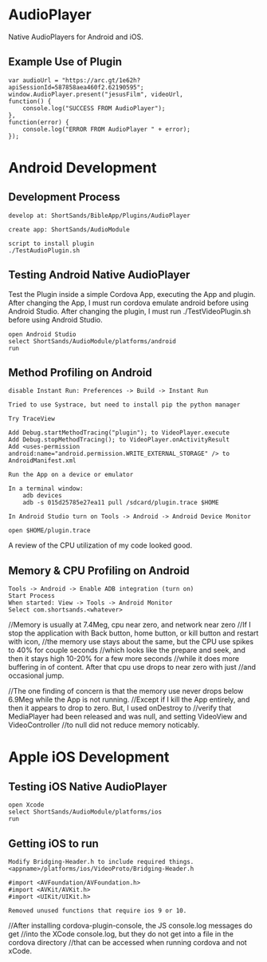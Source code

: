 AudioPlayer
===========

Native AudioPlayers for Android and iOS.

Example Use of Plugin
---------------------

    var audioUrl = "https://arc.gt/1e62h?apiSessionId=587858aea460f2.62190595";
	window.AudioPlayer.present("jesusFilm", videoUrl,
	function() {
		console.log("SUCCESS FROM AudioPlayer");
	},
	function(error) {
		console.log("ERROR FROM AudioPlayer " + error);
	});
	
Android Development
===================	
	
Development Process
-------------------

	develop at: ShortSands/BibleApp/Plugins/AudioPlayer
	
	create app: ShortSands/AudioModule
	
	script to install plugin
	./TestAudioPlugin.sh
	
Testing Android Native AudioPlayer
----------------------------------

Test the Plugin inside a simple Cordova App, executing the App and plugin.
After changing the App, I must run cordova emulate android before using
Android Studio.  After changing the plugin, I must run ./TestVideoPlugin.sh
before using Android Studio.

	open Android Studio
	select ShortSands/AudioModule/platforms/android
	run
	
Method Profiling on Android
---------------------------

	disable Instant Run: Preferences -> Build -> Instant Run
	
	Tried to use Systrace, but need to install pip the python manager
	
	Try TraceView
	
	Add Debug.startMethodTracing("plugin"); to VideoPlayer.execute
	Add Debug.stopMethodTracing(); to VideoPlayer.onActivityResult
	Add <uses-permission android:name="android.permission.WRITE_EXTERNAL_STORAGE" /> to AndroidManifest.xml
	
	Run the App on a device or emulator
	
	In a terminal window:
		adb devices
		adb -s 015d25785e27ea11 pull /sdcard/plugin.trace $HOME
		
	In Android Studio turn on Tools -> Android -> Android Device Monitor
	
	open $HOME/plugin.trace
	
A review of the CPU utilization of my code looked good.


Memory & CPU Profiling on Android
---------------------------------
		
	Tools -> Android -> Enable ADB integration (turn on)
	Start Process	
	When started: View -> Tools -> Android Monitor
	Select com.shortsands.<whatever>
	
//Memory is usually at 7.4Meg, cpu near zero, and network near zero
//If I stop the application with Back button, home button, or kill button and restart with icon,
//the memory use stays about the same, but the CPU use spikes to 40% for couple seconds
//which looks like the prepare and seek, and then it stays high 10-20% for a few more seconds
//while it does more buffering in of content.  After that cpu use drops to near zero with just 
//and occasional jump.

//The one finding of concern is that the memory use never drops below 6.9Meg while the App is not running.
//Except if I kill the App entirely, and then it appears to drop to zero.  But, I used onDestroy to
//verify that MediaPlayer had been released and was null, and setting VideoView and VideoController
//to null did not reduce memory noticably.
	

Apple iOS Development
=====================	

Testing iOS Native AudioPlayer
------------------------------

	open Xcode
	select ShortSands/AudioModule/platforms/ios
	run
	
Getting iOS to run
-----------------

	Modify Bridging-Header.h to include required things.
	<appname>/platforms/ios/VideoProto/Bridging-Header.h
	
	#import <AVFoundation/AVFoundation.h>
	#import <AVKit/AVKit.h>
	#import <UIKit/UIKit.h>
	
	Removed unused functions that require ios 9 or 10.
	
//After installing cordova-plugin-console, the JS console.log messages do get
//into the XCode console.log, but they do not get into a file in the cordova directory
//that can be accessed when running cordova and not xCode.
	
